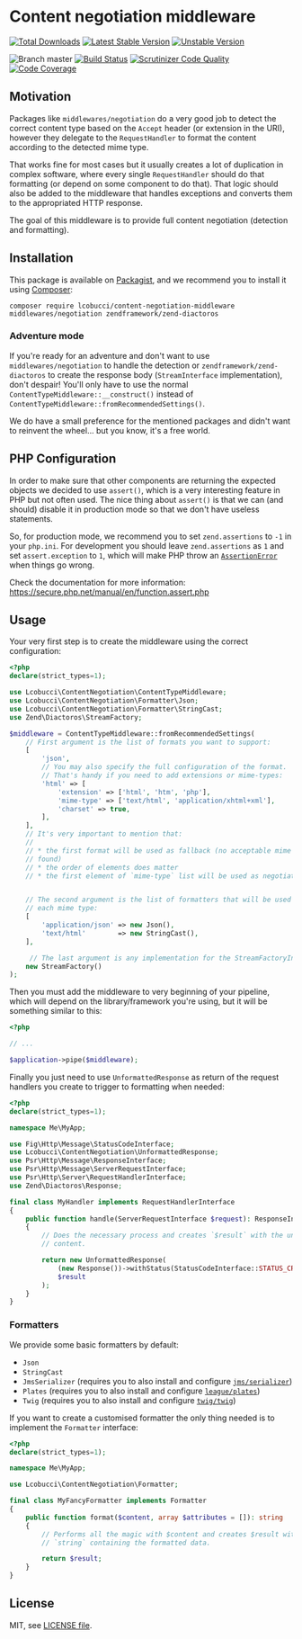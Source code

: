 # Content negotiation middleware

[![Total Downloads](https://img.shields.io/packagist/dt/lcobucci/content-negotiation-middleware.svg?style=flat-square)](https://packagist.org/packages/lcobucci/content-negotiation-middleware)
[![Latest Stable Version](https://img.shields.io/packagist/v/lcobucci/content-negotiation-middleware.svg?style=flat-square)](https://packagist.org/packages/lcobucci/content-negotiation-middleware)
[![Unstable Version](https://img.shields.io/packagist/vpre/lcobucci/content-negotiation-middleware.svg?style=flat-square)](https://packagist.org/packages/lcobucci/content-negotiation-middleware)

![Branch master](https://img.shields.io/badge/branch-master-brightgreen.svg?style=flat-square)
[![Build Status](https://img.shields.io/travis/lcobucci/content-negotiation-middleware/master.svg?style=flat-square)](http://travis-ci.org/lcobucci/content-negotiation-middleware)
[![Scrutinizer Code Quality](https://img.shields.io/scrutinizer/g/lcobucci/content-negotiation-middleware/master.svg?style=flat-square)](https://scrutinizer-ci.com/g/lcobucci/content-negotiation-middleware/?branch=master)
[![Code Coverage](https://img.shields.io/scrutinizer/coverage/g/lcobucci/content-negotiation-middleware/master.svg?style=flat-square)](https://scrutinizer-ci.com/g/lcobucci/content-negotiation-middleware/?branch=master)

## Motivation

Packages like `middlewares/negotiation` do a very good job to detect the correct
content type based on the `Accept` header (or extension in the URI), however they
delegate to the `RequestHandler` to format the content according to the detected
mime type.

That works fine for most cases but it usually creates a lot of duplication in
complex software, where every single `RequestHandler` should do that formatting
(or depend on some component to do that). That logic should also be added to the
middleware that handles exceptions and converts them to the appropriated HTTP
response.

The goal of this middleware is to provide full content negotiation (detection
and formatting).

## Installation

This package is available on [Packagist](http://packagist.org/packages/lcobucci/content-negotiation-middleware),
and we recommend you to install it using [Composer](http://getcomposer.org):

```shell
composer require lcobucci/content-negotiation-middleware middlewares/negotiation zendframework/zend-diactoros
```

### Adventure mode

If you're ready for an adventure and don't want to use `middlewares/negotiation`
to handle the detection or `zendframework/zend-diactoros` to create the response
body (`StreamInterface` implementation), don't despair! You'll only have to use
the normal `ContentTypeMiddleware::__construct()` instead of
`ContentTypeMiddleware::fromRecommendedSettings()`.

We do have a small preference for the mentioned packages and didn't want to reinvent
the wheel... but you know, it's a free world.

## PHP Configuration

In order to make sure that other components are returning the expected objects we decided
to use `assert()`, which is a very interesting feature in PHP but not often used.
The nice thing about `assert()` is that we can (and should) disable it in production mode
so that we don't have useless statements.

So, for production mode, we recommend you to set `zend.assertions` to `-1` in your `php.ini`.
For development you should leave `zend.assertions` as `1` and set `assert.exception` to `1`, which
will make PHP throw an [`AssertionError`](https://secure.php.net/manual/en/class.assertionerror.php)
when things go wrong.

Check the documentation for more information: https://secure.php.net/manual/en/function.assert.php

## Usage

Your very first step is to create the middleware using the correct configuration:

```php
<?php
declare(strict_types=1);

use Lcobucci\ContentNegotiation\ContentTypeMiddleware;
use Lcobucci\ContentNegotiation\Formatter\Json;
use Lcobucci\ContentNegotiation\Formatter\StringCast;
use Zend\Diactoros\StreamFactory;

$middleware = ContentTypeMiddleware::fromRecommendedSettings(
    // First argument is the list of formats you want to support:
    [
        'json',
        // You may also specify the full configuration of the format.
        // That's handy if you need to add extensions or mime-types:
        'html' => [
            'extension' => ['html', 'htm', 'php'],
            'mime-type' => ['text/html', 'application/xhtml+xml'],
            'charset' => true,
        ],
    ],
    // It's very important to mention that:
    //
    // * the first format will be used as fallback (no acceptable mime type
    // found)
    // * the order of elements does matter
    // * the first element of `mime-type` list will be used as negotiated type


    // The second argument is the list of formatters that will be used for
    // each mime type:
    [
        'application/json' => new Json(),
        'text/html'        => new StringCast(),
    ],

     // The last argument is any implementation for the StreamFactoryInterface (PSR-17)  
    new StreamFactory()
);
```

Then you must add the middleware to very beginning of your pipeline, which will
depend on the library/framework you're using, but it will be something similar
to this:

```php
<?php

// ...

$application->pipe($middleware);
```

Finally you just need to use `UnformattedResponse` as return of the request
handlers you create to trigger to formatting when needed:

```php
<?php
declare(strict_types=1);

namespace Me\MyApp;

use Fig\Http\Message\StatusCodeInterface;
use Lcobucci\ContentNegotiation\UnformattedResponse;
use Psr\Http\Message\ResponseInterface;
use Psr\Http\Message\ServerRequestInterface;
use Psr\Http\Server\RequestHandlerInterface;
use Zend\Diactoros\Response;

final class MyHandler implements RequestHandlerInterface
{
    public function handle(ServerRequestInterface $request): ResponseInterface
    {
        // Does the necessary process and creates `$result` with the unformatted
        // content.

        return new UnformattedResponse(
            (new Response())->withStatus(StatusCodeInterface::STATUS_CREATED),
            $result
        );
    }
}
```

### Formatters

We provide some basic formatters by default:

* `Json`
* `StringCast`
* `JmsSerializer` (requires you to also install and configure [`jms/serializer`](https://jmsyst.com/libs/serializer))
* `Plates` (requires you to also install and configure [`league/plates`](http://platesphp.com))
* `Twig` (requires you to also install and configure [`twig/twig`](https://twig.symfony.com))

If you want to create a customised formatter the only thing needed is to
implement the `Formatter` interface:

```php
<?php
declare(strict_types=1);

namespace Me\MyApp;

use Lcobucci\ContentNegotiation\Formatter;

final class MyFancyFormatter implements Formatter
{
    public function format($content, array $attributes = []): string
    {
        // Performs all the magic with $content and creates $result with a
        // `string` containing the formatted data.

        return $result;
    }
}
```

## License

MIT, see [LICENSE file](https://github.com/lcobucci/content-negotiation-middleware/blob/master/LICENSE).

